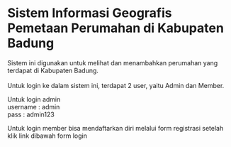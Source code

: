 # Sistem Informasi Geografis Pemetaan Perumahan di Kabupaten Badung

Sistem ini digunakan untuk melihat dan menambahkan perumahan yang terdapat di Kabupaten Badung.
<br>
<br>
Untuk login ke dalam sistem ini, terdapat 2 user, yaitu Admin dan Member.

Untuk login admin 
<br>
username  : admin
<br>
pass      : admin123

Untuk login member bisa mendaftarkan diri melalui form registrasi setelah klik link dibawah form login
